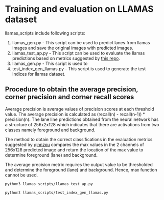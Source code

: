 # Training and evaluation on LLAMAS dataset
llamas_scripts include following scripts:

1. llamas_gen.py - This script can be used to predict lanes from llamas images and save the original images with predicted images.
2. llamas_test_ap.py - This script can be used to evaluate the llamas predictions based on metrics suggested by [this repo](https://github.com/cardwing/Codes-for-Lane-Detection).
3. llamas_gen.py - This script is used to 
4. test_index_gen_llamas.py - This script is used to generate the test indices for llamas dataset. 

## Procedure to obtain the average precision, corner precision and corner recall scores
Average precision is average values of precision scores at each threshold value. The average precision is calculated 
as (recall(n) - recall(n-1)) * precision(n). The lane line predictions obtained from the neural network has a 
structure of 256x2x128 which indicates that there are activations from two classes namely foreground and background.

The method to obtain the correct classifications in the evaluation metrics suggested by [qinnzou](https://github.com/qinnzou/Robust-Lane-Detection)
compares the max values in the 2 channels of 256x128 predicted image and return the location of the max value to determine foreground (lane) 
and background. 

The average precision metric requires the output value to be thresholded and determine the foreground (lane) and background.
Hence, max function cannot be used.

`python3 llamas_scripts/llamas_test_ap.py`


`python3 llamas_scripts/test_index_gen_llamas.py`